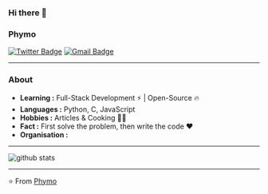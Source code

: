 ### Hi there 👋

<!--
**phymo/phymo** is a ✨ _special_ ✨ repository because its `README.md` (this file) appears on your GitHub profile.

Here are some ideas to get you started:

- 🔭 I’m currently working on ...
- 🌱 I’m currently learning ...
- 👯 I’m looking to collaborate on ...
- 🤔 I’m looking for help with ...
- 💬 Ask me about ...
- 📫 How to reach me: ...
- 😄 Pronouns: ...
- ⚡ Fun fact: ...
-->

### Phymo
[![Twitter Badge](https://img.shields.io/badge/-Phymo-1ca0f1?style=flat-square&logo=twitter&logoColor=white&link=https://twitter.com/phymoa)](https://twitter.com/phymoa) 
[![Gmail Badge](https://img.shields.io/badge/-murphzhou@gmail.com-c14438?style=flat-square&logo=Gmail&logoColor=white&link=mailto:murphyzhou@gmail.com)](mailto:murphzhou@gmail.com)

---------------------------------------------------------------------------------------------------------------------------------------------------------------------------------
### About

-  **Learning :** Full-Stack Development :zap: | Open-Source :fire:	
-  **Languages :** Python, C, JavaScript
-  **Hobbies :** Articles & Cooking :cook:
-  **Fact :** First solve the problem, then write the code :heart: 
-  **Organisation :** 

---------------------------------------------------------------------------------------------------------------------------------------------------------------------------------

![github stats](https://github-readme-stats.vercel.app/api?username=phymo&show_icons=true)

---------------------------------------------------------------------------------------------------------------------------------------------------------------------------------


⭐️ From [Phymo](https://github.com/phymo)
